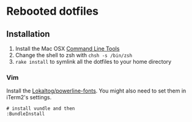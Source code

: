 # Rebooted dotfiles

## Installation

1. Install the Mac OSX [Command Line Tools](https://developer.apple.com/downloads/index.action)
2. Change the shell to zsh with `chsh -s /bin/zsh`
3. `rake install` to symlink all the dotfiles to your home directory

### Vim

Install the [Lokaltog/powerline-fonts](https://github.com/Lokaltog/powerline-fonts).
You might also need to set them in iTerm2's settings.

    # install vundle and then
    :BundleInstall


